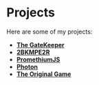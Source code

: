 # Projects

Here are some of my projects:

- **[The GateKeeper](/pages/projects/the-gatekeeper.html)**
- **[2BKMPE2R](/pages/projects/2bkmpe2r.html)**
- **[PromethiumJS](/pages/projects/promethium-js.html)**
- **[Photon](/pages/projects/photon.html)**
- **[The Original Game](/pages/projects/the-original-game.html)**
